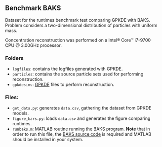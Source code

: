 ## Benchmark BAKS
Dataset for the runtimes benchmark test comparing GPKDE with BAKS. Problem considers a two-dimensional distribution of particles with uniform mass.

Concentration reconstruction was performed on a Intel® Core™ i7-9700 CPU @ 3.00GHz processor.

### Folders

- ```logfiles```: contains the logfiles generated with GPKDE.
- ```particles```: contains the source particle sets used for performing reconstruction.
- ```gpkdesims```: [GPKDE](https://github.com/upc-ghs/gpkde.git) files to perform reconstruction.

### Files:

- ```get_data.py```: generates ```data.csv```, gathering the dataset from GPKDE models.
- ```figure_bars.py```: loads ```data.csv``` and generates the figure comparing runtimes.
- ```runbaks.m```: MATLAB routine running the BAKS program. **Note** that in order to run this file, the [BAKS source code](https://doi.org/10.5281/zenodo.2762790) is required and MATLAB should be installed in your system. 

